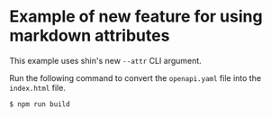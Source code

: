 # Example of new feature for using markdown attributes

This example uses shin's new `--attr` CLI argument.  

Run the following command to convert the `openapi.yaml` file into the `index.html` file.  

```bash
$ npm run build
```
